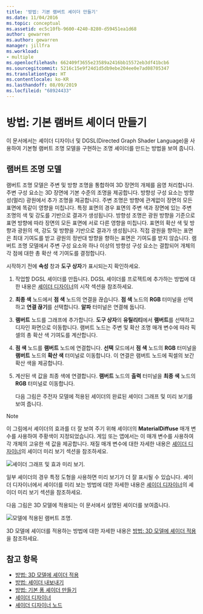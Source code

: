 ```yaml
---
title: '방법: 기본 램버트 셰이더 만들기'
ms.date: 11/04/2016
ms.topic: conceptual
ms.assetid: ec5c10fb-9600-4240-8280-d59451ea1d68
author: gewarren
ms.author: gewarren
manager: jillfra
ms.workload:
- multiple
ms.openlocfilehash: 662409f3655e23589a2416bb15572eb3df41bcb6
ms.sourcegitcommit: 5216c15e9f24d1d5db9ebe204ee0e7ad08705347
ms.translationtype: HT
ms.contentlocale: ko-KR
ms.lasthandoff: 08/09/2019
ms.locfileid: "68924433"
---
```

# <a name="how-to-create-a-basic-lambert-shader"></a>방법: 기본 램버트 셰이더 만들기

이 문서에서는 셰이더 디자이너 및 DGSL(Directed Graph Shader Language)을 사용하여 기본형 램버트 조명 모델을 구현하는 조명 셰이더를 만드는 방법을 보여 줍니다.

## <a name="the-lambert-lighting-model"></a>램버트 조명 모델

램버트 조명 모델은 주변 및 방향 조명을 통합하여 3D 장면의 개체를 음영 처리합니다. 주변 구성 요소는 3D 장면에 기본 수준의 조명을 제공합니다. 방향성 구성 요소는 방향성(멀리) 광원에서 추가 조명을 제공합니다. 주변 조명은 방향에 관계없이 장면의 모든 표면에 똑같이 영향을 미칩니다. 특정 표면의 경우 표면의 주변 색과 장면에 있는 주변 조명의 색 및 강도를 기반으로 결과가 생성됩니다. 방향성 조명은 광원 방향을 기준으로 표면 방향에 따라 장면의 모든 표면에 서로 다른 영향을 미칩니다. 표면의 확산 색 및 방향과 광원의 색, 강도 및 방향을 기반으로 결과가 생성됩니다. 직접 광원을 향하는 표면은 최대 기여도를 받고 광원의 정반대 방향을 향하는 표면은 기여도를 받지 않습니다. 램버트 조명 모델에서 주변 구성 요소와 하나 이상의 방향성 구성 요소는 결합되어 개체의 각 점에 대한 총 확산 색 기여도를 결정합니다.

시작하기 전에 **속성** 창과 **도구 상자**가 표시되는지 확인하세요.

1. 작업할 DGSL 셰이더를 만듭니다. DGSL 셰이더를 프로젝트에 추가하는 방법에 대한 내용은 [셰이더 디자이너](../designers/shader-designer.md)의 시작 섹션을 참조하세요.

2. **최종 색** 노드에서 **점 색** 노드의 연결을 끊습니다. **점 색** 노드의 **RGB** 터미널을 선택하고 **연결 끊기**를 선택합니다. **알파** 터미널은 연결해 둡니다.

3. **램버트** 노드를 그래프에 추가합니다. **도구 상자**의 **유틸리티**에서 **램버트**를 선택하고 디자인 화면으로 이동합니다. 램버트 노드는 주변 및 확산 조명 매개 변수에 따라 픽셀의 총 확산 색 기여도를 계산합니다.

4. **점 색** 노드를 **램버트** 노드에 연결합니다. **선택** 모드에서 **점 색** 노드의 **RGB** 터미널을 **램버트** 노드의 **확산 색** 터미널로 이동합니다. 이 연결은 램버트 노드에 픽셀의 보간 확산 색을 제공합니다.

5. 계산된 색 값을 최종 색에 연결합니다. **램버트** 노드의 **출력** 터미널을 **최종 색** 노드의 **RGB** 터미널로 이동합니다.

   다음 그림은 주전자 모델에 적용된 셰이더의 완료된 셰이더 그래프 및 미리 보기를 보여 줍니다.

> [!NOTE]
> 이 그림에서 셰이더의 효과를 더 잘 보여 주기 위해 셰이더의 **MaterialDiffuse** 매개 변수를 사용하여 주황색이 지정되었습니다. 게임 또는 앱에서는 이 매개 변수를 사용하여 각 개체의 고유한 색 값을 제공합니다. 재질 매개 변수에 대한 자세한 내용은 [셰이더 디자이너](../designers/shader-designer.md)의 셰이더 미리 보기 섹션을 참조하세요.

![셰이더 그래프 및 효과 미리 보기.](../designers/media/digit-lambert-effect-graph.png)

일부 셰이더의 경우 특정 도형을 사용하면 미리 보기가 더 잘 표시될 수 있습니다. 셰이더 디자이너에서 셰이더를 미리 보는 방법에 대한 자세한 내용은 [셰이더 디자이너](../designers/shader-designer.md)의 셰이더 미리 보기 섹션을 참조하세요.

다음 그림은 3D 모델에 적용되는 이 문서에서 설명된 셰이더를 보여줍니다.

![모델에 적용된 램버트 조명.](../designers/media/digit-lambert-effect-result.png)

3D 모델에 셰이더를 적용하는 방법에 대한 자세한 내용은 [방법: 3D 모델에 셰이더 적용](../designers/how-to-apply-a-shader-to-a-3-d-model.md)을 참조하세요.

## <a name="see-also"></a>참고 항목

- [방법: 3D 모델에 셰이더 적용](../designers/how-to-apply-a-shader-to-a-3-d-model.md)
- [방법: 셰이더 내보내기](../designers/how-to-export-a-shader.md)
- [방법: 기본 퐁 셰이더 만들기](../designers/how-to-create-a-basic-phong-shader.md)
- [셰이더 디자이너](../designers/shader-designer.md)
- [셰이더 디자이너 노드](../designers/shader-designer-nodes.md)